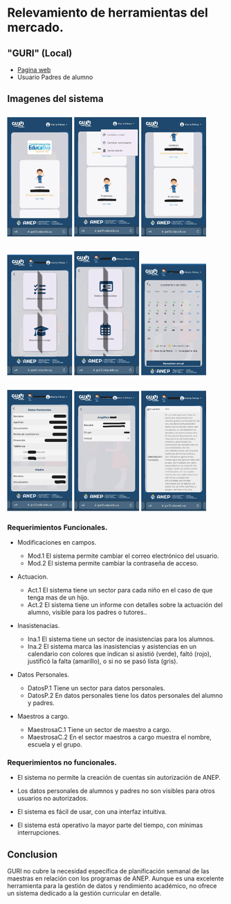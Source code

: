 # Relevamiento de herramientas del mercado.

## "GURI" (Local)
- [Pagina web](https://guri2.ceip.edu.uy/GuriFamiliaAppWeb/)
-  Usuario Padres de alumno

## Imagenes del sistema 

<img src="ImagenesRelevamientoDelMercado\guri1.jpg" alt="Imagen web GURI" width="150"> <img src="ImagenesRelevamientoDelMercado\guri2.jpg" alt="Imagen web GURI" width="150"> <img src="ImagenesRelevamientoDelMercado\guri3.jpg" alt="Imagen web GURI" width="150">
-

<img src="ImagenesRelevamientoDelMercado\guri4.jpg" alt="Imagen web GURI" width="150"> <img src="ImagenesRelevamientoDelMercado\guri5.jpg" alt="Imagen web GURI" width="150"> <img src="ImagenesRelevamientoDelMercado\guri6.jpg" alt="Imagen web GURI" width="150">
-

<img src="ImagenesRelevamientoDelMercado\guri7.jpg" alt="Imagen web GURI" width="150"> <img src="ImagenesRelevamientoDelMercado\guri8.jpg" alt="Imagen web GURI" width="150"> <img src="ImagenesRelevamientoDelMercado\guri9.jpg" alt="Imagen web GURI" width="150">
-

### Requerimientos Funcionales.

- Modificaciones en campos.
    - Mod.1
El sistema permite cambiar el correo electrónico del usuario.
    - Mod.2
El sistema permite cambiar la contraseña de acceso.

- Actuacion.
    - Act.1
El sistema tiene un sector para cada niño en el caso de que tenga mas de un hijo. 
    - Act.2
El sistema tiene un informe con detalles sobre la actuación del alumno, visible para los padres o tutores..

- Inasistenacias.
    - Ina.1
El sistema tiene un sector de inasistencias para los alumnos.
    - Ina.2
El sistema marca las inasistencias y asistencias en un calendario con colores que indican si asistió (verde), faltó (rojo), justificó la falta (amarillo), o si no se pasó lista (gris).

- Datos Personales.
    - DatosP.1
Tiene un sector para datos personales.
    - DatosP.2
En datos personales tiene los datos personales del alumno y padres.

- Maestros a cargo.
    - MaestrosaC.1
Tiene un sector de maestro a cargo.
    - MaestrosaC.2
En el sector maestros a cargo muestra el nombre, escuela y el grupo.

### Requerimientos no funcionales.

- El sistema no permite la creación de cuentas sin autorización de ANEP.

- Los datos personales de alumnos y padres no son visibles para otros usuarios no autorizados.

- El sistema es fácil de usar, con una interfaz intuitiva.

- El sistema está operativo la mayor parte del tiempo, con mínimas interrupciones.

## Conclusion
GURI no cubre la necesidad específica de planificación semanal de las maestras en relación con los programas de ANEP. Aunque es una excelente herramienta para la gestión de datos y rendimiento académico, no ofrece un sistema dedicado a la gestión curricular en detalle.






